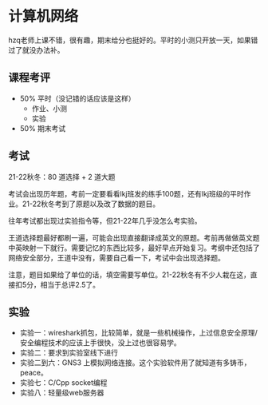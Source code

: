 # 计算机网络
hzq老师上课不错，很有趣，期末给分也挺好的。平时的小测只开放一天，如果错过了就没办法补。
## 课程考评
* 50% 平时（没记错的话应该是这样）
  * 作业、小测
  * 实验
* 50% 期末考试

## 考试
21-22秋冬：80 道选择 + 2 道大题

考试会出现历年题，考前一定要看看lkj班发的练手100题，还有lkj班级的平时作业。21-22秋冬考到了原题以及改了数据的题目。

往年考试都出现过实验指令等，但21-22年几乎没怎么考实验。

王道选择题最好都刷一遍，可能会出现直接翻译成英文的原题。考前再做做英文题中英映射一下就行。需要记忆的东西比较多，最好早点开始复习。考纲中还包括了网络安全部分，王道中没有，需要自己看一下，考试中会出现选择题。

注意，题目如果给了单位的话，填空需要写单位。21-22秋冬有不少人栽在这，直接扣5分，相当于总评2.5了。

## 实验
* 实验一：wireshark抓包，比较简单，就是一些机械操作，上过信息安全原理/安全编程技术的应该上手很快，没上过也很容易学。
* 实验二：要求到实验室线下进行
* 实验二到六：GNS3 上模拟网络连接。这个实验软件用了就知道有多铸币，peace。
* 实验七：C/Cpp socket编程
* 实验八：轻量级web服务器
